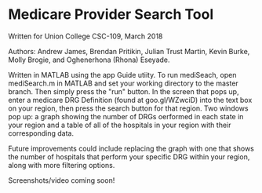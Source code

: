 # Medicare Provider Search Tool
Written for Union College CSC-109, March 2018

Authors: Andrew James, Brendan Pritikin, Julian Trust Martin, Kevin Burke, Molly Brogie, and Oghenerhona (Rhona) Eseyade.

Written in MATLAB using the app Guide utiity.
To run mediSeach, open mediSearch.m in MATLAB and set your working directory to the master branch. Then simply press the "run" button. In the screen that pops up, enter a medicare DRG Definition (found at goo.gl/WZwciD) into the text box on your region, then press the search button for that region. Two windows pop up: a graph showing the number of DRGs oerformed in each state in your region and a table of all of the hospitals in your region with their corresponding data.

Future improvements could include replacing the graph with one that shows the number of hospitals that perform your specific DRG within your region, along with more filtering options.

Screenshots/video coming soon!

